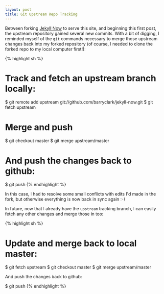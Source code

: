 ```yaml
---
layout: post
title: Git Upstream Repo Tracking
---
```


Between forking [Jekyll Now](https://github.com/barryclark/jekyll-now) to serve this site, and beginning this first post, the upstream repository gained several new commits.  With a bit of digging, I reminded myself of the  `git` commands necessary to merge those upstream changes back into my forked repository (of course, I needed to clone the forked repo to my local computer first!):

{% highlight sh %}
# Track and fetch an upstream branch locally:

$ git remote add upstream git://github.com/barryclark/jekyll-now.git
$ git fetch upstream

# Merge and push

$ git checkout master
$ git merge upstream/master

# And push the changes back to github:

$ git push
{% endhighlight %}

In this case, I had to resolve some small conflicts with edits I'd made in the fork, but otherwise everything is now back in sync again :-)

In future, now that I already have the `upstream` tracking branch, I can easily fetch any other changes and merge those in too:

{% highlight sh %}
# Update and merge back to local master:

$ git fetch upstream
$ git checkout master
$ git merge upstream/master

And push the changes back to github:

$ git push
{% endhighlight %}
